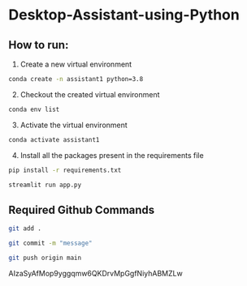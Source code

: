 # Desktop-Assistant-using-Python

## How to run:

1. Create a new virtual environment

```bash
conda create -n assistant1 python=3.8

```

2. Checkout the created virtual environment

```bash
conda env list

```

3. Activate the virtual environment

```bash
conda activate assistant1 

```

4. Install all the packages present in the requirements file


```bash
pip install -r requirements.txt

```

```bash
streamlit run app.py

```



## Required Github Commands

```bash
git add .

git commit -m "message"

git push origin main
```



AIzaSyAfMop9yggqmw6QKDrvMpGgfNiyhABMZLw